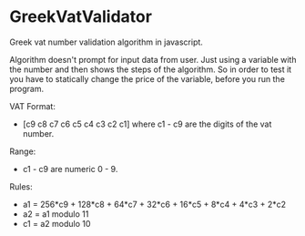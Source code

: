 # GreekVatValidator
Greek vat number validation algorithm in javascript.

Algorithm doesn't prompt for input data from user. Just using a variable with the number and then shows the steps of the algorithm. So in order to test it you have to statically change the price of the variable, before you run the program.

VAT Format:
* [c9 c8 c7 c6 c5 c4 c3 c2 c1] where c1 - c9 are the digits of the vat number.

Range: 
* c1 - c9 are numeric 0 - 9.

Rules:
* a1 = 256\*c9 + 128\*c8 + 64\*c7 + 32\*c6 + 16\*c5 + 8\*c4 + 4\*c3 + 2\*c2
* a2 = a1 modulo 11
* c1 = a2 modulo 10

